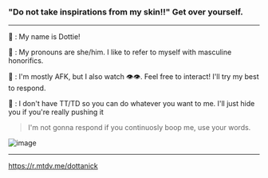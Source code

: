 ### "Do not take inspirations from my skin!!" Get over yourself.
-------------------------------------------------------------------------------------------------------------------
🐙 : My name is Dottie!

🥩 : My pronouns are she/him. I like to refer to myself with masculine honorifics.

🏮 : I'm mostly AFK, but I also watch :eye::eye:. Feel free to interact! I'll try my best to respond.

🍷 : I don't have TT/TD so you can do whatever you want to me. I'll just hide you if you're really pushing it
> I'm not gonna respond if you continuosly boop me, use your words.

![image](https://user-images.githubusercontent.com/102858874/164370682-b3fdb76c-e1dc-4128-924a-6b5380c6e1bb.png)

------------------------------------------------------------------------------------------------------------------------
https://r.mtdv.me/dottanick
